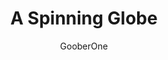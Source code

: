 ---
media: "images/rounds/round_4_1/spinning_globe.png"
media_type: image
title: A Spinning Globe
author: GooberOne
desc: I don't think it's meant to spin in that axis.
---